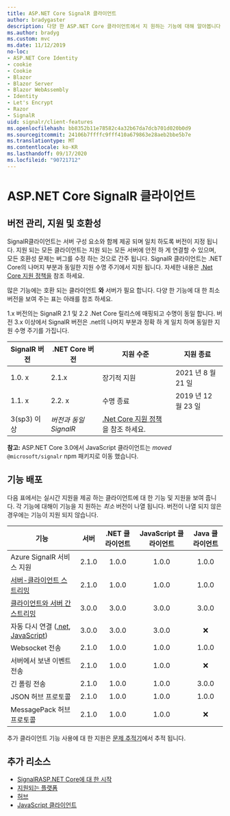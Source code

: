 ```yaml
---
title: ASP.NET Core SignalR 클라이언트
author: bradygaster
description: 다양 한 ASP.NET Core 클라이언트에서 지 원하는 기능에 대해 알아봅니다 SignalR .
ms.author: bradyg
ms.custom: mvc
ms.date: 11/12/2019
no-loc:
- ASP.NET Core Identity
- cookie
- Cookie
- Blazor
- Blazor Server
- Blazor WebAssembly
- Identity
- Let's Encrypt
- Razor
- SignalR
uid: signalr/client-features
ms.openlocfilehash: bb8352b11e78582c4a32b67da7dcb701d020b0d9
ms.sourcegitcommit: 24106b7ffffc9fff410a679863e28aeb2bbe5b7e
ms.translationtype: MT
ms.contentlocale: ko-KR
ms.lasthandoff: 09/17/2020
ms.locfileid: "90721712"
---
```

# <a name="aspnet-core-no-locsignalr-clients"></a>ASP.NET Core SignalR 클라이언트

## <a name="versioning-support-and-compatibility"></a>버전 관리, 지원 및 호환성

SignalR클라이언트는 서버 구성 요소와 함께 제공 되며 일치 하도록 버전이 지정 됩니다. 지원 되는 모든 클라이언트는 지원 되는 모든 서버에 안전 하 게 연결할 수 있으며, 모든 호환성 문제는 버그를 수정 하는 것으로 간주 됩니다. SignalR 클라이언트는 .NET Core의 나머지 부분과 동일한 지원 수명 주기에서 지원 됩니다. 자세한 내용은 [.Net Core 지원 정책을](https://dotnet.microsoft.com/platform/support/policy/dotnet-core) 참조 하세요.

많은 기능에는 호환 되는 클라이언트 **와** 서버가 필요 합니다. 다양 한 기능에 대 한 최소 버전을 보여 주는 표는 아래를 참조 하세요.

1.x 버전의는 SignalR 2.1 및 2.2 .Net Core 릴리스에 매핑되고 수명이 동일 합니다. 버전 3.x 이상에서 SignalR 버전은 .net의 나머지 부분과 정확 하 게 일치 하며 동일한 지원 수명 주기를 가집니다.

| SignalR 버전 | .NET Core 버전 | 지원 수준 | 지원 종료 |
| - | - | - | - |
| 1.0. x | 2.1.x | 장기적 지원 | 2021 년 8 월 21 일 |
| 1.1. x | 2.2. x | 수명 종료 | 2019 년 12 월 23 일 |
| 3(sp3) 이상 | *버전과 동일 SignalR* | [.Net Core 지원 정책](https://dotnet.microsoft.com/platform/support/policy/dotnet-core) 을 참조 하세요. |

**참고:** ASP.NET Core 3.0에서 JavaScript 클라이언트는 *moved* `@microsoft/signalr` npm 패키지로 이동 했습니다.

## <a name="feature-distribution"></a>기능 배포

다음 표에서는 실시간 지원을 제공 하는 클라이언트에 대 한 기능 및 지원을 보여 줍니다. 각 기능에 대해이 기능을 지 원하는 *최소* 버전이 나열 됩니다. 버전이 나열 되지 않은 경우에는 기능이 지원 되지 않습니다.

| 기능 | 서버 | .NET 클라이언트 | JavaScript 클라이언트 | Java 클라이언트 |
| ---- | :-: | :-: | :-: | :-: |
| Azure SignalR 서비스 지원 |2.1.0|1.0.0|1.0.0|1.0.0|
| [서버-클라이언트 스트리밍](xref:signalr/streaming)          |2.1.0|1.0.0|1.0.0|1.0.0|
| [클라이언트와 서버 간 스트리밍](xref:signalr/streaming)          |3.0.0|3.0.0|3.0.0|3.0.0|
| 자동 다시 연결 ([.net](./dotnet-client.md?tabs=visual-studio&view=aspnetcore-3.0#handle-lost-connection), [JavaScript](./javascript-client.md?view=aspnetcore-3.0#reconnect-clients))          |3.0.0|3.0.0|3.0.0|❌|
| Websocket 전송 |2.1.0|1.0.0|1.0.0|1.0.0|
| 서버에서 보낸 이벤트 전송 |2.1.0|1.0.0|1.0.0|❌|
| 긴 폴링 전송 |2.1.0|1.0.0|1.0.0|3.0.0|
| JSON 허브 프로토콜 |2.1.0|1.0.0|1.0.0|1.0.0|
| MessagePack 허브 프로토콜 |2.1.0|1.0.0|1.0.0|❌|

추가 클라이언트 기능 사용에 대 한 지원은 [문제 추적기](https://github.com/dotnet/AspNetCore/issues)에서 추적 됩니다.

## <a name="additional-resources"></a>추가 리소스

* [SignalRASP.NET Core에 대 한 시작](xref:tutorials/signalr)
* [지원되는 플랫폼](xref:signalr/supported-platforms)
* [허브](xref:signalr/hubs)
* [JavaScript 클라이언트](xref:signalr/javascript-client)